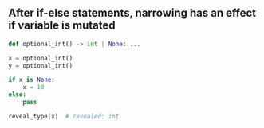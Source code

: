 ## After if-else statements, narrowing has an effect if variable is mutated

```py
def optional_int() -> int | None: ...

x = optional_int()
y = optional_int()

if x is None:
    x = 10
else:
    pass

reveal_type(x)  # revealed: int
```

